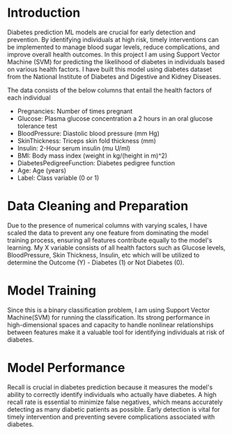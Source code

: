 # Introduction

Diabetes prediction ML models are crucial for early detection and prevention. By identifying individuals at high risk, timely interventions can be implemented to manage blood sugar levels, reduce complications, and improve overall health outcomes. In this project I am using Support Vector Machine (SVM) for predicting the likelihood of diabetes in individuals based on various health factors. I have built this model using diabetes dataset from the National Institute of Diabetes and Digestive and Kidney Diseases.

The data consists of the below columns that entail the health factors of each individual
- Pregnancies: Number of times pregnant
- Glucose: Plasma glucose concentration a 2 hours in an oral glucose tolerance test
- BloodPressure: Diastolic blood pressure (mm Hg)
- SkinThickness: Triceps skin fold thickness (mm)
- Insulin: 2-Hour serum insulin (mu U/ml)
- BMI: Body mass index (weight in kg/(height in m)^2)
- DiabetesPedigreeFunction: Diabetes pedigree function
- Age: Age (years)
- Label: Class variable (0 or 1)

# Data Cleaning and Preparation

Due to the presence of numerical columns with varying scales, I have scaled the data to prevent any one feature from dominating the model training process, ensuring all features contribute equally to the model's learning. 
My X variable consists of all health factors such as Glucose levels, BloodPressure, Skin Thickness, Insulin, etc 
which will be utilized to determine the Outcome (Y) - Diabetes (1) or Not Diabetes (0).

# Model Training 
Since this is a binary classification problem, I am using Support Vector Machine(SVM) for running the classification. Its strong performance in high-dimensional spaces and capacity to handle nonlinear relationships between features make it a valuable tool for identifying individuals at risk of diabetes.

# Model Performance
Recall is crucial in diabetes prediction because it measures the model's ability to correctly identify individuals who actually have diabetes. A high recall rate is essential to minimize false negatives, which means accurately detecting as many diabetic patients as possible. Early detection is vital for timely intervention and preventing severe complications associated with diabetes.


